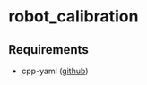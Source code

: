 # robot_calibration

## Requirements
- cpp-yaml ([github](https://github.com/jbeder/yaml-cpp, "cpp-yaml github link"))



